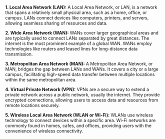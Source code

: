 **1. Local Area Network (LAN):** A Local Area Network, or LAN, is a network that spans a relatively small physical area, such as a home, office, or campus. LANs connect devices like computers, printers, and servers, allowing seamless sharing of resources and data.

**2. Wide Area Network (WAN):** WANs cover larger geographical areas and are typically used to connect LANs separated by great distances. The internet is the most prominent example of a global WAN. WANs employ technologies like routers and leased lines for long-distance data transmission.

**3. Metropolitan Area Network (MAN):** A Metropolitan Area Network, or MAN, bridges the gap between LANs and WANs. It covers a city or a large campus, facilitating high-speed data transfer between multiple locations within the same metropolitan area.

**4. Virtual Private Network (VPN):** VPNs are a secure way to extend a private network across a public network, usually the internet. They provide encrypted connections, allowing users to access data and resources from remote locations securely.

**5. Wireless Local Area Network (WLAN or Wi-Fi):** WLANs use wireless technology to connect devices within a specific area. Wi-Fi networks are commonly found in homes, cafes, and offices, providing users with the convenience of wireless connectivity.
